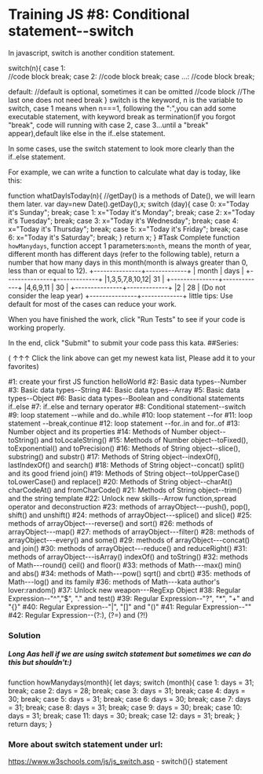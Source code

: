 # Training JS #8: Conditional statement--switch

In javascript, switch is another condition statement.

switch(n){
case 1:  
 //code block
break;
case 2:
//code block
break;
case ...:
//code block
break;

default: //default is optional, sometimes it can be omitted
//code block
//The last one does not need break
}
switch is the keyword, n is the variable to switch, case 1 means when n===1, following the ":",you can add some executable statement, with keyword break as termination(if you forgot "break", code will running with case 2, case 3...until a "break" appear),default like else in the if..else statement.

In some cases, use the switch statement to look more clearly than the if..else statement.

For example, we can write a function to calculate what day is today, like this:

function whatDayIsToday(n){
//getDay() is a methods of Date(), we will learn them later.
var day=new Date().getDay(),x;
switch (day){
case 0:
x="Today it's Sunday";
break;
case 1:
x="Today it's Monday";
break;
case 2:
x="Today it's Tuesday";
break;
case 3:
x="Today it's Wednesday";
break;
case 4:
x="Today it's Thursday";
break;
case 5:
x="Today it's Friday";
break;
case 6:
x="Today it's Saturday";
break;
}
return x;
}
#Task
Complete function `howManydays`, function accept 1 parameters:`month`, means the month of year, different month has different days (refer to the following table), return a number that how many days in this month(month is always greater than 0, less than or equal to 12).
+---------------+-------------+
| month | days |
+---------------+-------------+
|1,3,5,7,8,10,12| 31 |
+---------------+-------------+
|4,6,9,11 | 30 |
+---------------+-------------+
|2 | 28 | (Do not consider the leap year)
+---------------+-------------+
little tips: Use default for most of the cases can reduce your work.

When you have finished the work, click "Run Tests" to see if your code is working properly.

In the end, click "Submit" to submit your code pass this kata.
##Series:

( ↑↑↑ Click the link above can get my newest kata list, Please add it to your favorites)

#1: create your first JS function helloWorld
#2: Basic data types--Number
#3: Basic data types--String
#4: Basic data types--Array
#5: Basic data types--Object
#6: Basic data types--Boolean and conditional statements if..else
#7: if..else and ternary operator
#8: Conditional statement--switch
#9: loop statement --while and do..while
#10: loop statement --for
#11: loop statement --break,continue
#12: loop statement --for..in and for..of
#13: Number object and its properties
#14: Methods of Number object--toString() and toLocaleString()
#15: Methods of Number object--toFixed(), toExponential() and toPrecision()
#16: Methods of String object--slice(), substring() and substr()
#17: Methods of String object--indexOf(), lastIndexOf() and search()
#18: Methods of String object--concat() split() and its good friend join()
#19: Methods of String object--toUpperCase() toLowerCase() and replace()
#20: Methods of String object--charAt() charCodeAt() and fromCharCode()
#21: Methods of String object--trim() and the string template
#22: Unlock new skills--Arrow function,spread operator and deconstruction
#23: methods of arrayObject---push(), pop(), shift() and unshift()
#24: methods of arrayObject---splice() and slice()
#25: methods of arrayObject---reverse() and sort()
#26: methods of arrayObject---map()
#27: methods of arrayObject---filter()
#28: methods of arrayObject---every() and some()
#29: methods of arrayObject---concat() and join()
#30: methods of arrayObject---reduce() and reduceRight()
#31: methods of arrayObject---isArray() indexOf() and toString()
#32: methods of Math---round() ceil() and floor()
#33: methods of Math---max() min() and abs()
#34: methods of Math---pow() sqrt() and cbrt()
#35: methods of Math---log() and its family
#36: methods of Math---kata author's lover:random()
#37: Unlock new weapon---RegExp Object
#38: Regular Expression--"^","\$", "." and test()
#39: Regular Expression--"?", "\*", "+" and "{}"
#40: Regular Expression--"|", "[]" and "()"
#41: Regular Expression--""
#42: Regular Expression--(?:), (?=) and (?!)

### Solution

##### Long Aas hell if we are using switch statement but sometimes we can do this but shouldn't:)

function howManydays(month){
let days;
switch (month){
case 1:
days = 31;
break;
case 2:
days = 28;
break;
case 3:
days = 31;
break;
case 4:
days = 30;
break;
case 5:
days = 31;
break;
case 6:
days = 30;
break;
case 7:
days = 31;
break;
case 8:
days = 31;
break;
case 9:
days = 30;
break;
case 10:
days = 31;
break;
case 11:
days = 30;
break;
case 12:
days = 31;
break;
}
return days;
}

### More about switch statement under url:

https://www.w3schools.com/js/js_switch.asp - switch(){} statement
